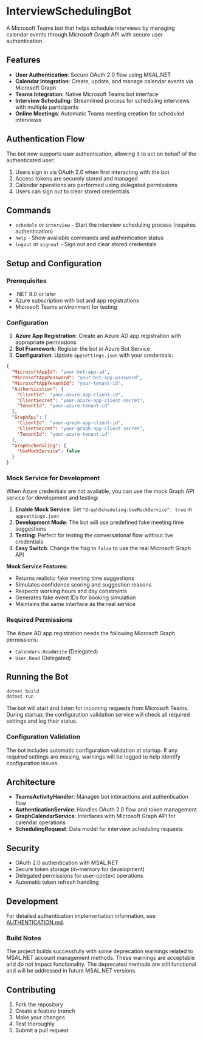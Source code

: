 # InterviewSchedulingBot

A Microsoft Teams bot that helps schedule interviews by managing calendar events through Microsoft Graph API with secure user authentication.

## Features

- **User Authentication**: Secure OAuth 2.0 flow using MSAL.NET
- **Calendar Integration**: Create, update, and manage calendar events via Microsoft Graph
- **Teams Integration**: Native Microsoft Teams bot interface
- **Interview Scheduling**: Streamlined process for scheduling interviews with multiple participants
- **Online Meetings**: Automatic Teams meeting creation for scheduled interviews

## Authentication Flow

The bot now supports user authentication, allowing it to act on behalf of the authenticated user:

1. Users sign in via OAuth 2.0 when first interacting with the bot
2. Access tokens are securely stored and managed
3. Calendar operations are performed using delegated permissions
4. Users can sign out to clear stored credentials

## Commands

- `schedule` or `interview` - Start the interview scheduling process (requires authentication)
- `help` - Show available commands and authentication status  
- `logout` or `signout` - Sign out and clear stored credentials

## Setup and Configuration

### Prerequisites

- .NET 8.0 or later
- Azure subscription with bot and app registrations
- Microsoft Teams environment for testing

### Configuration

1. **Azure App Registration**: Create an Azure AD app registration with appropriate permissions
2. **Bot Framework**: Register the bot in Azure Bot Service
3. **Configuration**: Update `appsettings.json` with your credentials:

```json
{
  "MicrosoftAppId": "your-bot-app-id",
  "MicrosoftAppPassword": "your-bot-app-password",
  "MicrosoftAppTenantId": "your-tenant-id",
  "Authentication": {
    "ClientId": "your-azure-app-client-id",
    "ClientSecret": "your-azure-app-client-secret", 
    "TenantId": "your-azure-tenant-id"
  },
  "GraphApi": {
    "ClientId": "your-graph-app-client-id",
    "ClientSecret": "your-graph-app-client-secret",
    "TenantId": "your-azure-tenant-id"
  },
  "GraphScheduling": {
    "UseMockService": false
  }
}
```

### Mock Service for Development

When Azure credentials are not available, you can use the mock Graph API service for development and testing:

1. **Enable Mock Service**: Set `"GraphScheduling:UseMockService": true` in `appsettings.json`
2. **Development Mode**: The bot will use predefined fake meeting time suggestions
3. **Testing**: Perfect for testing the conversational flow without live credentials
4. **Easy Switch**: Change the flag to `false` to use the real Microsoft Graph API

**Mock Service Features:**
- Returns realistic fake meeting time suggestions
- Simulates confidence scoring and suggestion reasons
- Respects working hours and day constraints
- Generates fake event IDs for booking simulation
- Maintains the same interface as the real service

### Required Permissions

The Azure AD app registration needs the following Microsoft Graph permissions:
- `Calendars.ReadWrite` (Delegated)
- `User.Read` (Delegated)

## Running the Bot

```bash
dotnet build
dotnet run
```

The bot will start and listen for incoming requests from Microsoft Teams. During startup, the configuration validation service will check all required settings and log their status.

### Configuration Validation

The bot includes automatic configuration validation at startup. If any required settings are missing, warnings will be logged to help identify configuration issues.

## Architecture

- **TeamsActivityHandler**: Manages bot interactions and authentication flow
- **AuthenticationService**: Handles OAuth 2.0 flow and token management
- **GraphCalendarService**: Interfaces with Microsoft Graph API for calendar operations
- **SchedulingRequest**: Data model for interview scheduling requests

## Security

- OAuth 2.0 authentication with MSAL.NET
- Secure token storage (in-memory for development)
- Delegated permissions for user-context operations
- Automatic token refresh handling

## Development

For detailed authentication implementation information, see [AUTHENTICATION.md](AUTHENTICATION.md).

### Build Notes

The project builds successfully with some deprecation warnings related to MSAL.NET account management methods. These warnings are acceptable and do not impact functionality. The deprecated methods are still functional and will be addressed in future MSAL.NET versions.

## Contributing

1. Fork the repository
2. Create a feature branch
3. Make your changes
4. Test thoroughly
5. Submit a pull request